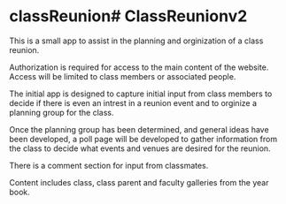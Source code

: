 # classReunion# ClassReunionv2

This is a small app to assist in the planning and orginization of 
a class reunion. 

Authorization is required for access to the main content of the website. Access will be limited to class members or associated people.

The initial app is designed to capture initial input from class members to decide if there is even an intrest in a reunion event and to orginize a planning group for the class.

Once the planning group has been determined, and general ideas have been developed, a poll page will be developed to gather information from the class to decide what events and venues are desired for the reunion.

There is a comment section for input from classmates.

Content includes class, class parent and faculty galleries from the year book.




